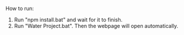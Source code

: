 How to run:
1) Run "npm install.bat" and wait for it to finish.
2) Run "Water Project.bat".
Then the webpage will open automatically.
